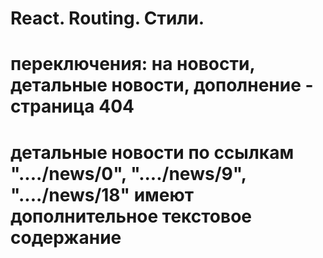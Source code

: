 # React. Routing. Стили. 
# переключения: на новости, детальные новости, дополнение - страница 404
# детальные новости по ссылкам "..../news/0", "..../news/9", "..../news/18" имеют дополнительное текстовое содержание